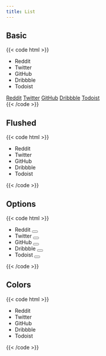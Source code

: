 ```yaml
---
title: List
---
```


## Basic

{{< code html >}}

<div class="grid grid-cols-1 md:grid-cols-3 gap-3">
  <ul class="list">
    <li class="list-item">Reddit</li>
    <li class="list-item">Twitter</li>
    <li class="list-item">GitHub</li>
    <li class="list-item">Dribbble</li>
    <li class="list-item">Todoist</li>
  </ul>
  <div class="list">
    <a href="#" class="list-item list-active">Reddit</a>
    <a href="#" class="list-item">Twitter</a>
    <a href="#" class="list-item">GitHub</a>
    <a href="#" class="list-item">Dribbble</a>
    <a href="#" class="list-item list-disabled" tabindex="-1" aria-disabled="true">Todoist</a>
  </div>
</div>
{{< /code >}}

## Flushed

{{< code html >}}

<div class="grid grid-cols-1 md:grid-cols-3 gap-3">
  <ul class="list list-flush">
    <li class="list-item">Reddit</li>
    <li class="list-item">Twitter</li>
    <li class="list-item">GitHub</li>
    <li class="list-item">Dribbble</li>
    <li class="list-item">Todoist</li>
  </ul>
</div>
{{< /code >}}

## Options

{{< code html >}}

<div class="grid grid-cols-1 md:grid-cols-3 gap-3">
  <ul class="list list-options">
    <li class="list-item">Reddit
      <button class="btn btn-icon btn-sm btn-light"><i data-feather="more-horizontal"></i></button>
    </li>
    <li class="list-item">Twitter
      <button class="btn btn-icon btn-sm btn-light"><i data-feather="more-horizontal"></i></button>
    </li>
    <li class="list-item">GitHub
      <button class="btn btn-icon btn-sm btn-light"><i data-feather="more-horizontal"></i></button>
    </li>
    <li class="list-item">Dribbble
      <button class="btn btn-icon btn-sm btn-light"><i data-feather="more-horizontal"></i></button>
    </li>
    <li class="list-item">Todoist
      <button class="btn btn-icon btn-sm btn-light"><i data-feather="more-horizontal"></i></button>
    </li>
  </ul>
</div>
{{< /code >}}

## Colors

{{< code html >}}

<div class="grid grid-cols-1 md:grid-cols-3 gap-3">
  <ul class="list">
    <li class="list-item list-primary">Reddit</li>
    <li class="list-item list-success">Twitter</li>
    <li class="list-item list-danger">GitHub</li>
    <li class="list-item list-warning">Dribbble</li>
    <li class="list-item list-dark">Todoist</li>
  </ul>
</div>
{{< /code >}}
